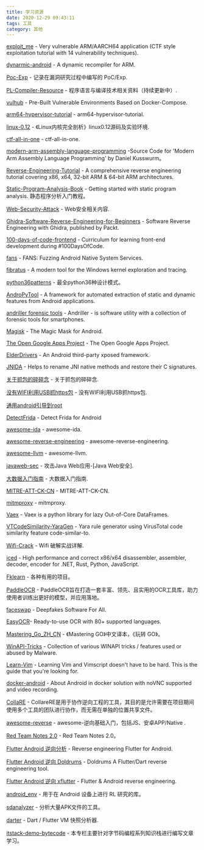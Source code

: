 ```yaml
---
title: 学习资源
date: 2020-12-29 09:43:11
tags: 工具
category: 其他
---
```


[exploit_me](https://github.com/bkerler/exploit_me) - Very vulnerable ARM/AARCH64 application (CTF style exploitation tutorial with 14 vulnerability techniques).

[dynarmic-android](https://github.com/citra-emu/dynarmic-android) - A dynamic recompiler for ARM.

[Poc-Exp](https://github.com/0wlsec/Poc-Exp) - 记录在漏洞研究过程中编写的 PoC/Exp.

[PL-Compiler-Resource](https://github.com/shining1984/PL-Compiler-Resource) - 程序语言与编译技术相关资料（持续更新中）.

[vulhub](https://github.com/vulhub/vulhub) - Pre-Built Vulnerable Environments Based on Docker-Compose.

[arm64-hypervisor-tutorial](https://github.com/ashwio/arm64-hypervisor-tutorial) - arm64-hypervisor-tutorial.

[linux-0.12](https://github.com/ultraji/linux-0.12) - 《Linux内核完全剖析》linux0.12源码及实验环境.

[ctf-all-in-one](https://firmianay.gitbook.io/ctf-all-in-one/) - ctf-all-in-one.

[modern-arm-assembly-language-programming](https://github.com/Apress/modern-arm-assembly-language-programming) -Source Code for 'Modern Arm Assembly Language Programming' by Daniel Kusswurm。

[Reverse-Engineering-Tutorial](https://github.com/mytechnotalent/Reverse-Engineering-Tutorial) - A comprehensive reverse engineering tutorial covering x86, x64, 32-bit ARM & 64-bit ARM architectures.

[Static-Program-Analysis-Book](https://github.com/RangerNJU/Static-Program-Analysis-Book) - Getting started with static program analysis. 静态程序分析入门教程。

[Web-Security-Attack](https://github.com/hongriSec/Web-Security-Attack) - Web安全相关内容.

[Ghidra-Software-Reverse-Engineering-for-Beginners](https://github.com/PacktPublishing/Ghidra-Software-Reverse-Engineering-for-Beginners) - Software Reverse Engineering with Ghidra, published by Packt.

[100-days-of-code-frontend](https://github.com/nas5w/100-days-of-code-frontend) - Curriculum for learning front-end development during #100DaysOfCode.

[fans](https://github.com/iromise/fans) - FANS: Fuzzing Android Native System Services.

[fibratus](https://github.com/rabbitstack/fibratus) - A modern tool for the Windows kernel exploration and tracing.

[python36patterns](https://github.com/ydf0509/python36patterns) - 最全python36种设计模式。

[AndroPyTool](https://github.com/alexMyG/AndroPyTool) - A framework for automated extraction of static and dynamic features from Android applications.

[andriller forensic tools](https://github.com/den4uk/andriller) - Andriller - is software utility with a collection of forensic tools for smartphones. 

[Magisk](https://github.com/topjohnwu/Magisk) - The Magic Mask for Android.

[The Open Google Apps Project](https://github.com/opengapps) - The Open Google Apps Project.

[ElderDrivers](https://github.com/ElderDrivers) - An Android third-party xposed framework.

[JNIDA](https://github.com/applicazza/JNIDA) - Helps to rename JNI native methods and restore their C signatures.

[关于抓包的碎碎念](https://bbs.pediy.com/thread-260965.htm) - 关于抓包的碎碎念.

[没有WIFI利用USB抓https包](https://bbs.pediy.com/thread-251370.htm) - 没有WIFI利用USB抓https包.

[通用android引导到root](https://github.com/bkerler/android_universal)

[DetectFrida](https://github.com/darvincisec/DetectFrida) - Detect Frida for Android

[awesome-ida](https://github.com/xrkk/awesome-ida) - awesome-ida.

[awesome-reverse-engineering](https://github.com/alphaSeclab/awesome-reverse-engineering) - awesome-reverse-engineering.

[awesome-llvm](https://github.com/HongxuChen/awesome-llvm) - awesome-llvm.

[javaweb-sec](https://github.com/CrackerCat/javaweb-sec) - 攻击Java Web应用-[Java Web安全].

[大数据入门指南](https://github.com/heibaiying/BigData-Notes) - 大数据入门指南.

[MITRE-ATT-CK-CN](https://github.com/hadesangel/MITRE-ATT-CK-CN) - MITRE-ATT-CK-CN.

[mitmproxy](https://github.com/mitmproxy) - mitmproxy.

[Vaex](https://github.com/vaexio/vaex)  - Vaex is a python library for lazy Out-of-Core DataFrames.

[VTCodeSimilarity-YaraGen](https://github.com/arieljt/VTCodeSimilarity-YaraGen) -  Yara rule generator using VirusTotal code similarity feature code-similar-to.

[Wifi-Crack](https://github.com/Xu-Jian/Wifi-Crack) - Wifi 破解实战详解.

[iced](https://github.com/icedland/iced) - High performance and correct x86/x64 disassembler, assembler, decoder, encoder for .NET, Rust, Python, JavaScript.

[Fklearn](https://github.com/Fklearn) - 各种有用的项目。

[PaddleOCR](https://github.com/PaddlePaddle/PaddleOCR) - PaddleOCR旨在打造一套丰富、领先、且实用的OCR工具库，助力使用者训练出更好的模型，并应用落地。

[faceswap](https://github.com/deepfakes/faceswap) - Deepfakes Software For All.

[EasyOCR](https://github.com/JaidedAI/EasyOCR)- Ready-to-use OCR with 80+ supported languages.

[Mastering_Go_ZH_CN](https://github.com/hantmac/Mastering_Go_ZH_CN) - 《Mastering GO》中文译本，《玩转 GO》。

[WinAPI-Tricks](https://github.com/vxunderground/WinAPI-Tricks) - Collection of various WINAPI tricks / features used or abused by Malware.

[Learn-Vim](https://github.com/iggredible/Learn-Vim) - Learning Vim and Vimscript doesn't have to be hard. This is the guide that you're looking for.

[docker-android](https://github.com/budtmo/docker-android) - About Android in docker solution with noVNC supported and video recording.

[CollaRE](https://github.com/Martyx00/CollaRE) - CollareRE是用于协作逆向工程的工具，其目的是允许需要在项目期间使用多个工具的团队进行协作，而无需在单独的位置共享文件。

[awesome-reverse](https://github.com/AlienwareHe/awesome-reverse) - awesome-逆向基础入门，包括JS、安卓APP/Native .

[Red Team Notes 2.0](https://dmcxblue.gitbook.io/red-team-notes-2-0/) - Red Team Notes 2.0。

[Flutter Android 逆向分析](https://rloura.wordpress.com/2020/12/04/reversing-flutter-for-android-wip/) - Reverse engineering Flutter for Android.

[Flutter Android 逆向 Doldrums](https://github.com/rscloura/Doldrums) - Doldrums A Flutter/Dart reverse engineering tool.

[Flutter Android 逆向 xflutter](https://github.com/hellodword/xflutter) - Flutter & Android reverse engineering.

[android_env](https://github.com/deepmind/android_env) - 用于在 Android 设备上进行 RL 研究的库。

[sdanalyzer](https://github.com/Te-k/sdanalyzer) - 
分析大量APK文件的工具。

[darter](https://github.com/mildsunrise/darter) - Dart / Flutter VM 快照分析器.

[itstack-demo-bytecode](https://github.com/fuzhengwei/itstack-demo-bytecode) - 本专栏主要针对字节码编程系列知识栈进行编写文章学习。